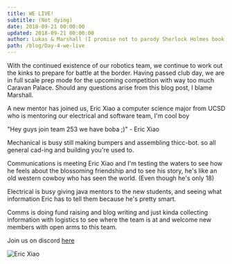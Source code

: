 ```yaml
---
title: WE LIVE!
subtitle: (Not dying)
date: 2018-09-21 00:00:00
updated: 2018-09-21 00:00:00
author: Lukas & Marshall (I promise not to parody Sherlock Holmes book titles)
path: /blog/Day-4-we-live
---
```


With the continued existence of our robotics team, we continue to work out the kinks to prepare for battle at the border.
Having passed club day, we are in full scale prep mode for the upcoming competition with way too much Caravan Palace.
Should any questions arise from this blog post, I blame Marshall.

A new mentor has joined us, Eric Xiao a computer science major from UCSD who is mentoring our electrical and software team,
I'm cool boy

"Hey guys join team 253 we have boba ;)" - Eric Xiao

Mechanical is busy still making bumpers and assembling thicc-bot. so all general cad-ing and building you're used to.

Communications is meeting Eric Xiao and I'm testing the waters to see how he feels about
the blossoming friendship and to see his story, he's like an old western cowboy who has seen the world.
(Even though he's only 18)

Electrical is busy giving java mentors to the new students, and seeing what information Eric has to tell them because he's pretty smart.

Comms is doing fund raising and blog writing and just kinda collecting information with logistics to see where the team is at and welcome new members with open arms to this team.

Join us on discord <a href="https://discordapp.com/invite/RshDdxa">here</a>

![Eric Xiao](/images/20180915/ThingAMABob.PNG)

